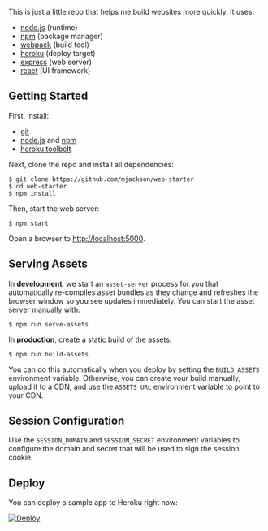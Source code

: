 This is just a little repo that helps me build websites more quickly. It uses:

- [node.js](https://nodejs.org/) (runtime)
- [npm](https://www.npmjs.com/) (package manager)
- [webpack](https://webpack.github.io/) (build tool)
- [heroku](https://heroku.com/) (deploy target)
- [express](http://expressjs.com/) (web server)
- [react](https://facebook.github.io/react/) (UI framework)

## Getting Started

First, install:

- [git](https://git-scm.com/)
- [node.js](https://nodejs.org/) and [npm](https://www.npmjs.com/)
- [heroku toolbelt](https://toolbelt.heroku.com/)

Next, clone the repo and install all dependencies:

    $ git clone https://github.com/mjackson/web-starter
    $ cd web-starter
    $ npm install

Then, start the web server:

    $ npm start

Open a browser to [http://localhost:5000](http://localhost:5000).

## Serving Assets

In **development**, we start an `asset-server` process for you that automatically re-compiles asset bundles as they change and refreshes the browser window so you see updates immediately. You can start the asset server manually with:

    $ npm run serve-assets

In **production**, create a static build of the assets:

    $ npm run build-assets

You can do this automatically when you deploy by setting the `BUILD_ASSETS` environment variable. Otherwise, you can create your build manually, upload it to a CDN, and use the `ASSETS_URL` environment variable to point to your CDN.

## Session Configuration

Use the `SESSION_DOMAIN` and `SESSION_SECRET` environment variables to configure the domain and secret that will be used to sign the session cookie.

## Deploy

You can deploy a sample app to Heroku right now:

[![Deploy](https://www.herokucdn.com/deploy/button.svg)](https://heroku.com/deploy)
